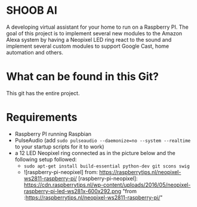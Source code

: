 # SHOOB AI
A developing virtual assistant for your home to run on a Raspberry PI. The goal of this project is to implement several new modules to the
Amazon Alexa system by having a Neopixel LED ring react to the sound and implement several custom modules to support Google Cast, home automation and others.

# What can be found in this Git?
This git has the entire project. 

# Requirements
* Raspberry PI running Raspbian
* PulseAudio (add ```sudo pulseaudio --daemonize=no --system --realtime``` to your startup scripts for it to work)
* a 12 LED Neopixel ring connected as in the picture below and the following setup followed:
  * ```sudo apt-get install build-essential python-dev git scons swig```
  * ![raspberry-pi-neopixel]
  from: https://raspberrytips.nl/neopixel-ws2811-raspberry-pi/
  [raspberry-pi-neopixel]: https://cdn.raspberrytips.nl/wp-content/uploads/2016/05/neopixel-raspberry-pi-led-ws281x-600x292.png "from  :https://raspberrytips.nl/neopixel-ws2811-raspberry-pi/"



